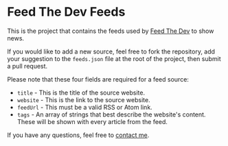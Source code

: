 # Feed The Dev Feeds

This is the project that contains the feeds used by [Feed The Dev](https://www.feedthedev.com) to show news.

If you would like to add a new source, feel free to fork the repository, add your suggestion to the `feeds.json` file at the root of the project, then submit a pull request.

Please note that these four fields are required for a feed source:

- `title` - This is the title of the source website.
- `website` - This is the link to the source website.
- `feedUrl` - This must be a valid RSS or Atom link.
- `tags` - An array of strings that best describe the website's content. These will be shown with every article from the feed.

If you have any questions, feel free to [contact me](https://www.feedthedev.com/contact/).
